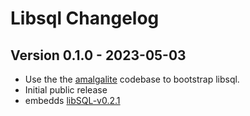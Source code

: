 # Libsql Changelog

## Version 0.1.0 - 2023-05-03
* Use the the [amalgalite](https://github.com/copiousfreetime/amalgalite) codebase to bootstrap libsql.
* Initial public release
* embedds [libSQL-v0.2.1](https://github.com/libsql/libsql/releases/tag/libsql-0.2.1)

